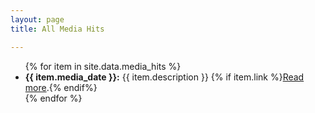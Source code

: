```yaml
---
layout: page
title: All Media Hits

---
```

<ul>
    {% for item in site.data.media_hits %}
    <li class="mediaHit" data-date="{{ item.media_date }}"><b>{{ item.media_date }}:</b> {{ item.description }} {% if item.link %}<a href="{{ item.link}}">Read more</a>.{% endif%}</li>
    {% endfor %}
</ul>